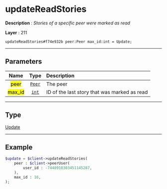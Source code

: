 # updateReadStories

**Description** : *Stories of a specific peer were marked as read*

**Layer** : 211

```tl
updateReadStories#f74e932b peer:Peer max_id:int = Update;
```

---

## Parameters

| Name | Type | Description |
| :---: | :---: | :--- |
| <mark>peer</mark> | [`Peer`](type/Peer) | The peer |
| <mark>max_id</mark> | [`int`](type/int) | ID of the last story that was marked as read |

---

## Type

[Update](type/Update)

---

## Example

```php
$update = $client->updateReadStories(
	peer : $client->peerUser(
		user_id : -7448910303451145287,
	),
	max_id : 16,
);
```